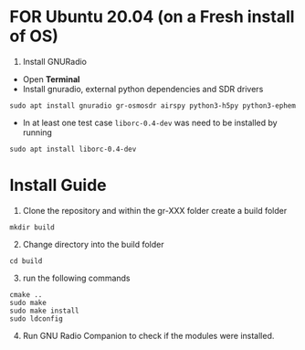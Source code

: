 # FOR Ubuntu 20.04 (on a Fresh install of OS)


1. Install GNURadio

* Open **Terminal**
* Install gnuradio, external python dependencies and SDR drivers

`sudo apt install gnuradio gr-osmosdr airspy python3-h5py python3-ephem`

* In at least one test case `liborc-0.4-dev` was need to be installed by running 

`sudo apt install liborc-0.4-dev`

# Install Guide

1. Clone the repository and within the gr-XXX folder create a build folder

`mkdir build`

2. Change directory into the build folder

`cd build`


3. run the following commands

```
cmake ..
sudo make
sudo make install
sudo ldconfig
```

4. Run GNU Radio Companion to check if the modules were installed. 
